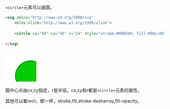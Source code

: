 `<circle>`元素可以画圆。

```HTML
<svg xmlns="http://www.w3.org/2000/svg"
    xmlns:xlink="http://www.w3.org/1999/xlink">

    <circle cx="40" cy="40" r="24" style="stroke:#006600; fill:#00cc00"/>

</svg>
```

![](./image/9-1.svg)


圆中心点由cx,cy指定，r是半径。cx,cy和r都是`<circle>`元素的属性。

其他可以看rect，都一样，stroke,fill,stroke-dasharray,fill-opacity。
